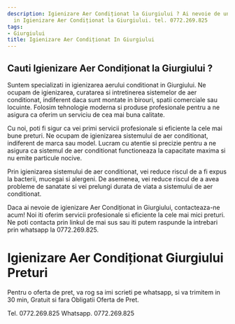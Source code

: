 ```yaml
---
description: Igienizare Aer Condiționat la Giurgiului ? Ai nevoie de un profesionist
  in Igienizare Aer Condiționat la Giurgiului. tel. 0772.269.825
tags:
- Giurgiului
title: Igienizare Aer Condiționat In Giurgiului
---
```



## Cauti Igienizare Aer Condiționat la Giurgiului ?


Suntem specializati in igienizarea aerului conditionat in Giurgiului. Ne ocupam de igienizarea, curatarea si intretinerea sistemelor de aer conditionat, indiferent daca sunt montate in birouri, spatii comerciale sau locuinte. Folosim tehnologie moderna si produse profesionale pentru a ne asigura ca oferim un serviciu de cea mai buna calitate. 

Cu noi, poti fi sigur ca vei primi servicii profesionale si eficiente la cele mai bune preturi. Ne ocupam de igienizarea sistemului de aer conditionat, indiferent de marca sau model. Lucram cu atentie si precizie pentru a ne asigura ca sistemul de aer conditionat functioneaza la capacitate maxima si nu emite particule nocive. 

Prin igienizarea sistemului de aer conditionat, vei reduce riscul de a fi expus la bacterii, mucegai si alergeni. De asemenea, vei reduce riscul de a avea probleme de sanatate si vei prelungi durata de viata a sistemului de aer conditionat. 

Daca ai nevoie de igienizare Aer Condiționat in Giurgiului, contacteaza-ne acum! Noi iti oferim servicii profesionale si eficiente la cele mai mici preturi. Ne poti contacta prin linkul de mai sus sau iti putem raspunde la intrebari prin whatsapp la 0772.269.825.

# Igienizare Aer Condiționat Giurgiului Preturi
Pentru o oferta de pret, va rog sa imi scrieti pe whatsapp, si va trimitem in 30 min, Gratuit si fara Obligatii Oferta de Pret.

Tel. 0772.269.825
Whatsapp. 0772.269.825